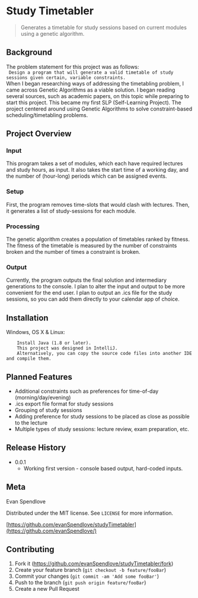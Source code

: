# Study Timetabler
> Generates a timetable for study sessions based on current modules using a genetic algorithm.

## Background   
The problem statement for this project was as follows:   
    ``` Design a program that will generate a valid timetable of study sessions given certain, variable constraints.```   
When I began researching ways of addressing the timetabling problem, I came across Genetic Algorithms as a viable solution. I began reading several sources, such as academic papers, on this topic while preparing to start this project. This became my first SLP (Self-Learning Project). The project centered around using Genetic Algorithms to solve constraint-based scheduling/timetabling problems.

## Project Overview

### Input
This program takes a set of modules, which each have required lectures and study hours, as input. 
It also takes the start time of a working day, and the number of (hour-long) periods which can be assigned events.
### Setup
First, the program removes time-slots that would clash with lectures.
Then, it generates a list of study-sessions for each module.
### Processing
The genetic algorithm creates a population of timetables ranked by fitness.
The fitness of the timetable is measured by the number of constraints broken and the number of times a constraint is broken. 
### Output
Currently, the program outputs the final solution and intermediary generations to the console.
I plan to alter the input and output to be more convenient for the end user.
I plan to output an .ics file for the study sessions, so you can add them directly to your calendar app of choice.

## Installation

Windows, OS X & Linux:

```
    Install Java (1.8 or later).
    This project was designed in IntelliJ.
    Alternatively, you can copy the source code files into another IDE and compile them.
```

## Planned Features
- Additional constraints such as preferences for time-of-day (morning/day/evening)
- .ics export file format for study sessions
- Grouping of study sessions
- Adding preference for study sessions to be placed as close as possible to the lecture
- Multiple types of study sessions: lecture review, exam preparation, etc.

## Release History

* 0.0.1
    * Working first version - console based output, hard-coded inputs.

## Meta

Evan Spendlove

Distributed under the MIT license. See ``LICENSE`` for more information.

[https://github.com/evanSpendlove/studyTimetabler](https://github.com/evanSpendlove/)

## Contributing

1. Fork it (<https://github.com/evanSpendlove/studyTimetabler/fork>)
2. Create your feature branch (`git checkout -b feature/fooBar`)
3. Commit your changes (`git commit -am 'Add some fooBar'`)
4. Push to the branch (`git push origin feature/fooBar`)
5. Create a new Pull Request

